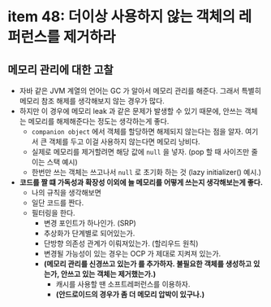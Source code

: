 # item 48: 더이상 사용하지 않는 객체의 레퍼런스를 제거하라

## 메모리 관리에 대한 고찰 

- 자바 같은 JVM 계열의 언어는 GC 가 알아서 메모리 관리를 해준다. 그래서 특별히 메모리 참조 해제를 생각해보지 않는 경우가 많다.
- 하지만 이 경우에 메모리 leak 과 같은 문제가 발생할 수 있기 때문에, 안쓰는 객체는 메모리를 해제해준다는 정도는 생각하는게 좋다. 
  - `companion object` 에서 객체를 할당하면 해제되지 않는다는 점을 알자. 여기서 큰 객체를 두고 이걸 사용하지 않는다면 메모리 낭비다.
  - 실제로 메모리를 제거할려면 해당 값에 `null` 을 넣자. (pop 할 때 사이즈만 줄이는 스택 예시)
  - 한번만 쓰는 객체는 쓰고나서 `null` 로 초기화 하는 것 (lazy initializer() 예시.)
- **코드를 짤 떄 가독성과 확장성 이외에 늘 메모리를 어떻게 쓰는지 생각해보는게 좋다.** 
  - 나의 규칙을 생각해보면 
  - 일단 코드를 짠다.
  - 필터링을 한다. 
    - 변경 포인트가 하나인가. (SRP) 
    - 추상화가 단계별로 되어있는가. 
    - 단방향 의존성 관계가 이뤄져있는가. (할리우드 원칙)
    - 변경될 가능성이 있는 경우는 OCP 가 제대로 지켜져 있는가. 
    - **(메모리 관리를 신경쓰고 있는가 를 추가하자. 불필요한 객체를 생성하고 있는가, 안쓰고 있는 객체는 제거했는가.)**
      - 캐시를 사용할 땐 소프트레퍼런스를 이용하자.
      - **(안드로이드의 경우가 좀 더 메모리 압박이 있구나.)**
